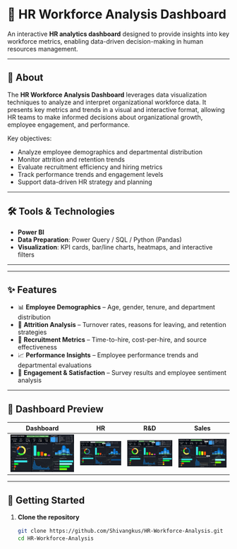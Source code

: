 # 👥 HR Workforce Analysis Dashboard

An interactive **HR analytics dashboard** designed to provide insights into key workforce metrics, enabling data-driven decision-making in human resources management.

---

## 📌 About

The **HR Workforce Analysis Dashboard** leverages data visualization techniques to analyze and interpret organizational workforce data. It presents key metrics and trends in a visual and interactive format, allowing HR teams to make informed decisions about organizational growth, employee engagement, and performance.

Key objectives:

- Analyze employee demographics and departmental distribution  
- Monitor attrition and retention trends  
- Evaluate recruitment efficiency and hiring metrics  
- Track performance trends and engagement levels  
- Support data-driven HR strategy and planning  

---

## 🛠️ Tools & Technologies

- **Power BI** 
- **Data Preparation**: Power Query / SQL / Python (Pandas)  
- **Visualization**: KPI cards, bar/line charts, heatmaps, and interactive filters  

---

---

## ✨ Features

- 📊 **Employee Demographics** – Age, gender, tenure, and department distribution  
- 🧮 **Attrition Analysis** – Turnover rates, reasons for leaving, and retention strategies  
- 💼 **Recruitment Metrics** – Time-to-hire, cost-per-hire, and source effectiveness  
- 📈 **Performance Insights** – Employee performance trends and departmental evaluations  
- 🧠 **Engagement & Satisfaction** – Survey results and employee sentiment analysis  

---

## 📸 Dashboard Preview

| Dashboard | HR | R&D | Sales
|-----------------------|------------------|-------------------|-------------------|
| ![Demographics](assets/dashboard.png) | ![Attrition](assets/preview.png) | ![Recruitment](assets/R&D.png) | ![Recruitments](assets/sales.png) |



---

## 🚀 Getting Started

1. **Clone the repository**  
   ```bash
   git clone https://github.com/Shivangkus/HR-Workforce-Analysis.git
   cd HR-Workforce-Analysis
